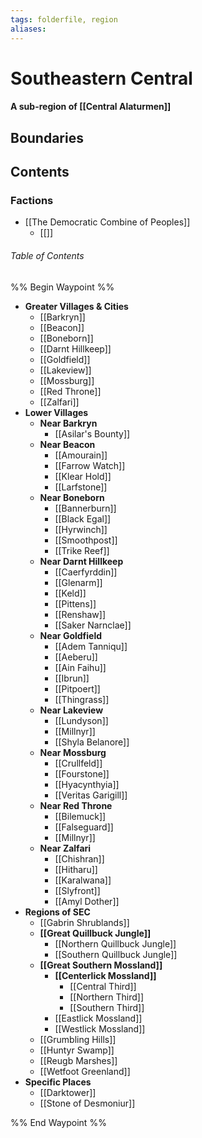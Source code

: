 ```yaml
---
tags: folderfile, region
aliases:
---
```

# Southeastern Central
#### A sub-region of [[Central Alaturmen]]
## Boundaries
## Contents
### Factions
- [[The Democratic Combine of Peoples]]
	- [[]]

###### Table of Contents
%% Begin Waypoint %%
- **Greater Villages & Cities**
	- [[Barkryn]]
	- [[Beacon]]
	- [[Boneborn]]
	- [[Darnt Hillkeep]]
	- [[Goldfield]]
	- [[Lakeview]]
	- [[Mossburg]]
	- [[Red Throne]]
	- [[Zalfari]]
- **Lower Villages**
	- **Near Barkryn**
		- [[Asilar's Bounty]]
	- **Near Beacon**
		- [[Amourain]]
		- [[Farrow Watch]]
		- [[Klear Hold]]
		- [[Larfstone]]
	- **Near Boneborn**
		- [[Bannerburn]]
		- [[Black Egal]]
		- [[Hyrwinch]]
		- [[Smoothpost]]
		- [[Trike Reef]]
	- **Near Darnt Hillkeep**
		- [[Caerfyrddin]]
		- [[Glenarm]]
		- [[Keld]]
		- [[Pittens]]
		- [[Renshaw]]
		- [[Saker Narnclae]]
	- **Near Goldfield**
		- [[Adem Tanniqu]]
		- [[Aeberu]]
		- [[Ain Faihu]]
		- [[Ibrun]]
		- [[Pitpoert]]
		- [[Thingrass]]
	- **Near Lakeview**
		- [[Lundyson]]
		- [[Millnyr]]
		- [[Shyla Belanore]]
	- **Near Mossburg**
		- [[Crullfeld]]
		- [[Fourstone]]
		- [[Hyacynthyia]]
		- [[Veritas Garigill]]
	- **Near Red Throne**
		- [[Bilemuck]]
		- [[Falseguard]]
		- [[Millnyr]]
	- **Near Zalfari**
		- [[Chishran]]
		- [[Hitharu]]
		- [[Karalwana]]
		- [[Slyfront]]
		- [[Amyl Dother]]
- **Regions of SEC**
	- [[Gabrin Shrublands]]
	- **[[Great Quillbuck Jungle]]**
		- [[Northern Quillbuck Jungle]]
		- [[Southern Quillbuck Jungle]]
	- **[[Great Southern Mossland]]**
		- **[[Centerlick Mossland]]**
			- [[Central Third]]
			- [[Northern Third]]
			- [[Southern Third]]
		- [[Eastlick Mossland]]
		- [[Westlick Mossland]]
	- [[Grumbling Hills]]
	- [[Huntyr Swamp]]
	- [[Reugb Marshes]]
	- [[Wetfoot Greenland]]
- **Specific Places**
	- [[Darktower]]
	- [[Stone of Desmoniur]]

%% End Waypoint %%
